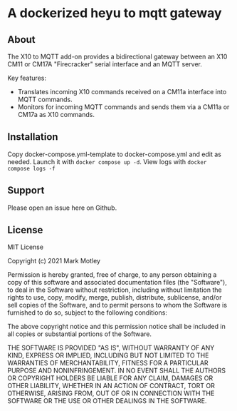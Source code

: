 # A dockerized heyu to mqtt gateway

## About

The X10 to MQTT add-on provides a bidirectional gateway between an X10 CM11 or CM17A "Firecracker" serial interface and an MQTT server.

Key features:

- Translates incoming X10 commands received on a CM11a interface into MQTT commands.
- Monitors for incoming MQTT commands and sends them via a CM11a or CM17a as X10 commands.

## Installation

Copy  docker-compose.yml-template to docker-compose.yml and edit as needed.
Launch it with `docker compose up -d`.
View logs with `docker compose logs -f`

## Support

Please open an issue here on Github.

## License

MIT License

Copyright (c) 2021 Mark Motley

Permission is hereby granted, free of charge, to any person obtaining a copy of this software and associated documentation files (the "Software"), to deal in the Software without restriction, including without limitation the rights to use, copy, modify, merge, publish, distribute, sublicense, and/or sell copies of the Software, and to permit persons to whom the Software is furnished to do so, subject to the following conditions:

The above copyright notice and this permission notice shall be included in all copies or substantial portions of the Software.

THE SOFTWARE IS PROVIDED "AS IS", WITHOUT WARRANTY OF ANY KIND, EXPRESS OR IMPLIED, INCLUDING BUT NOT LIMITED TO THE WARRANTIES OF MERCHANTABILITY, FITNESS FOR A PARTICULAR PURPOSE AND NONINFRINGEMENT. IN NO EVENT SHALL THE AUTHORS OR COPYRIGHT HOLDERS BE LIABLE FOR ANY CLAIM, DAMAGES OR OTHER LIABILITY, WHETHER IN AN ACTION OF CONTRACT, TORT OR OTHERWISE, ARISING FROM, OUT OF OR IN CONNECTION WITH THE SOFTWARE OR THE USE OR OTHER DEALINGS IN THE SOFTWARE.
